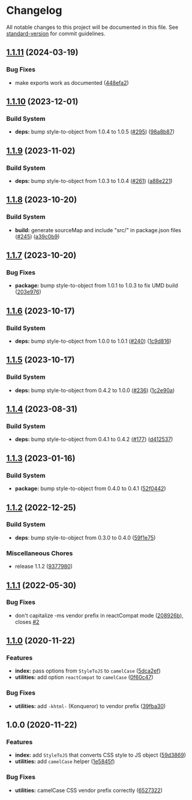 # Changelog

All notable changes to this project will be documented in this file. See [standard-version](https://github.com/conventional-changelog/standard-version) for commit guidelines.

## [1.1.11](https://github.com/remarkablemark/style-to-js/compare/v1.1.10...v1.1.11) (2024-03-19)


### Bug Fixes

* make exports work as documented ([448efa2](https://github.com/remarkablemark/style-to-js/commit/448efa23f12ac9baa6e9d4bb5f15009e6481b018))

## [1.1.10](https://github.com/remarkablemark/style-to-js/compare/v1.1.9...v1.1.10) (2023-12-01)


### Build System

* **deps:** bump style-to-object from 1.0.4 to 1.0.5 ([#295](https://github.com/remarkablemark/style-to-js/issues/295)) ([98a8b87](https://github.com/remarkablemark/style-to-js/commit/98a8b87c37a24dbd2c7ee8356f1a2d65bab7dea0))

## [1.1.9](https://github.com/remarkablemark/style-to-js/compare/v1.1.8...v1.1.9) (2023-11-02)


### Build System

* **deps:** bump style-to-object from 1.0.3 to 1.0.4 ([#261](https://github.com/remarkablemark/style-to-js/issues/261)) ([a88e221](https://github.com/remarkablemark/style-to-js/commit/a88e22117c26cf541155e17371f74217fddeb954))

## [1.1.8](https://github.com/remarkablemark/style-to-js/compare/v1.1.7...v1.1.8) (2023-10-20)

### Build System

- **build:** generate sourceMap and include "src/" in package.json files ([#245](https://github.com/remarkablemark/style-to-js/issues/245)) ([a39c0b9](https://github.com/remarkablemark/style-to-js/commit/a39c0b9369ac8915943d8450feafc67da3a1806e))

## [1.1.7](https://github.com/remarkablemark/style-to-js/compare/v1.1.6...v1.1.7) (2023-10-20)

### Bug Fixes

- **package:** bump style-to-object from 1.0.1 to 1.0.3 to fix UMD build ([203e976](https://github.com/remarkablemark/style-to-js/commit/203e97688ed45f49f6a6bb1b60cd27906c2340c1))

## [1.1.6](https://github.com/remarkablemark/style-to-js/compare/v1.1.5...v1.1.6) (2023-10-17)

### Build System

- **deps:** bump style-to-object from 1.0.0 to 1.0.1 ([#240](https://github.com/remarkablemark/style-to-js/issues/240)) ([1c9d816](https://github.com/remarkablemark/style-to-js/commit/1c9d816975373e28aadfb5a3c651ba3f6ad2ce37))

## [1.1.5](https://github.com/remarkablemark/style-to-js/compare/v1.1.4...v1.1.5) (2023-10-17)

### Build System

- **deps:** bump style-to-object from 0.4.2 to 1.0.0 ([#236](https://github.com/remarkablemark/style-to-js/issues/236)) ([1c2e90a](https://github.com/remarkablemark/style-to-js/commit/1c2e90a394d99e0b4133f4635a8e33220c55fe9b))

## [1.1.4](https://github.com/remarkablemark/style-to-js/compare/v1.1.3...v1.1.4) (2023-08-31)

### Build System

- **deps:** bump style-to-object from 0.4.1 to 0.4.2 ([#177](https://github.com/remarkablemark/style-to-js/issues/177)) ([d412537](https://github.com/remarkablemark/style-to-js/commit/d412537c87772b6a8f59d09c870e6443728ee156))

## [1.1.3](https://github.com/remarkablemark/style-to-js/compare/v1.1.2...v1.1.3) (2023-01-16)

### Build System

- **package:** bump style-to-object from 0.4.0 to 0.4.1 ([52f0442](https://github.com/remarkablemark/style-to-js/commit/52f04423d49c92f0c8a5c484d53679b93be7fd4b))

## [1.1.2](https://github.com/remarkablemark/style-to-js/compare/v1.1.1...v1.1.2) (2022-12-25)

### Build System

- **deps**: bump style-to-object from 0.3.0 to 0.4.0 ([59f1e75](https://github.com/remarkablemark/style-to-js/commit/59f1e75a9d6b521036a6090ec0061cd94ebb50e8))

### Miscellaneous Chores

- release 1.1.2 ([9377980](https://github.com/remarkablemark/style-to-js/commit/9377980b2e3c13f49c1d6e2df8680b47134c30a8))

## [1.1.1](https://github.com/remarkablemark/style-to-js/compare/v1.1.0...v1.1.1) (2022-05-30)

### Bug Fixes

- don't capitalize -ms vendor prefix in reactCompat mode ([208926b](https://github.com/remarkablemark/style-to-js/commit/208926bb2df8e641367f08ed350df3bd1d44ffff)), closes [#2](https://github.com/remarkablemark/style-to-js/issues/2)

## [1.1.0](https://github.com/remarkablemark/style-to-js/compare/v1.0.0...v1.1.0) (2020-11-22)

### Features

- **index:** pass options from `StyleToJS` to `camelCase` ([5dca2ef](https://github.com/remarkablemark/style-to-js/commit/5dca2ef249cb3f803e7dfc79526206ecb1ad85aa))
- **utilities:** add option `reactCompat` to `camelCase` ([0f60c47](https://github.com/remarkablemark/style-to-js/commit/0f60c472d98c638760ba131455d7b48c360bddc0))

### Bug Fixes

- **utilities:** add `-khtml-` (Konqueror) to vendor prefix ([39fba30](https://github.com/remarkablemark/style-to-js/commit/39fba303488f526fdec26151e6ffb83e7cf9e34d))

## 1.0.0 (2020-11-22)

### Features

- **index:** add `StyleToJS` that converts CSS style to JS object ([59d3869](https://github.com/remarkablemark/style-to-js/commit/59d3869d295dfabed39b81360d0efdc545c219a6))
- **utilities:** add `camelCase` helper ([1e5845f](https://github.com/remarkablemark/style-to-js/commit/1e5845feee446fae0943ae410133a22b31a08aaa))

### Bug Fixes

- **utilities:** camelCase CSS vendor prefix correctly ([6527322](https://github.com/remarkablemark/style-to-js/commit/652732234bc431d4eb7a3c6e21bb85a44b9c76fc))
